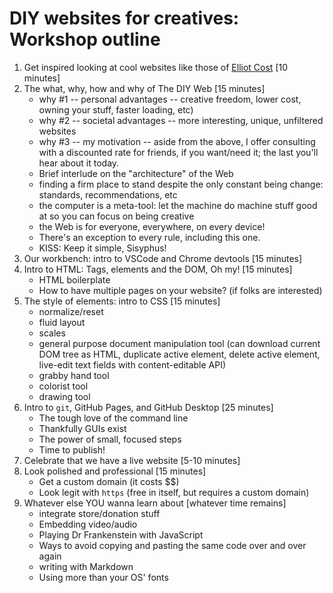 # DIY websites for creatives: Workshop outline

1. Get inspired looking at cool websites like those of [Elliot Cost](https://elliott.computer/) [10 minutes]
1. The what, why, how and why of The DIY Web [15 minutes]
    - why #1 -- personal advantages -- creative freedom, lower cost, owning your stuff, faster loading, etc)
    - why #2 -- societal advantages -- more interesting, unique, unfiltered websites
    - why #3 -- my motivation -- aside from the above, I offer consulting with a discounted rate for friends, if you want/need it; the last you'll hear about it today.
    - Brief interlude on the "architecture" of the Web
    - finding a firm place to stand despite the only constant being change: standards, recommendations, etc
    - the computer is a meta-tool: let the machine do machine stuff good at so you can focus on being creative
    - the Web is for everyone, everywhere, on every device!
    - There's an exception to every rule, including this one.
    - KISS: Keep it simple, Sisyphus!
1. Our workbench: intro to VSCode and Chrome devtools [15 minutes]
1. Intro to HTML: Tags, elements and the DOM, Oh my! [15 minutes]
    - HTML boilerplate
    - How to have multiple pages on your website? (if folks are interested)
1. The style of elements: intro to CSS [15 minutes]
    - normalize/reset
    - fluid layout
    - scales
    - general purpose document manipulation tool (can download current DOM tree as HTML, duplicate active element, delete active element, live-edit text fields with content-editable API)
    - grabby hand tool
    - colorist tool
    - drawing tool
1. Intro to `git`, GitHub Pages, and GitHub Desktop [25 minutes]
    - The tough love of the command line
    - Thankfully GUIs exist
    - The power of small, focused steps
    - Time to publish!
1. Celebrate that we have a live website [5-10 minutes]
1. Look polished and professional [15 minutes]
    - Get a custom domain (it costs $$)
    - Look legit with `https` (free in itself, but requires a custom domain)
1. Whatever else YOU wanna learn about [whatever time remains]
    - integrate store/donation stuff
    - Embedding video/audio
    - Playing Dr Frankenstein with JavaScript
    - Ways to avoid copying and pasting the same code over and over again
    - writing with Markdown
    - Using more than your OS' fonts
  




